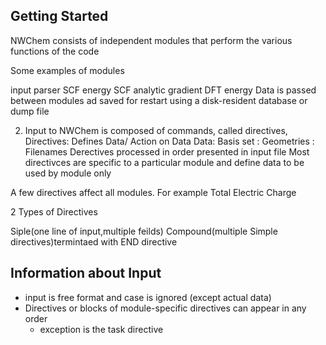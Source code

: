 ## Getting Started

NWChem consists of independent modules that perform the various functions of the code

Some examples of modules

input parser
SCF energy
SCF analytic gradient
DFT energy
Data is passed between modules ad saved for restart using a disk-resident database or dump file

2. Input to NWChem is composed of commands, called directives, 
Directives: Defines Data/ Action on Data
Data: Basis set
    : Geometries
    : Filenames
Derectives processed in order presented in input file
Most directivces are specific to a particular module and define data to be used by module only 

A few directives affect all modules.  For example Total Electric Charge

2 Types of Directives

Siple(one line of input,multiple feilds)
Compound(multiple Simple directives)termintaed with END directive

## Information about Input
 
- input is free format and case is ignored (except actual data)
- Directives or blocks of module-specific directives can appear in any order
    - exception is the task directive

